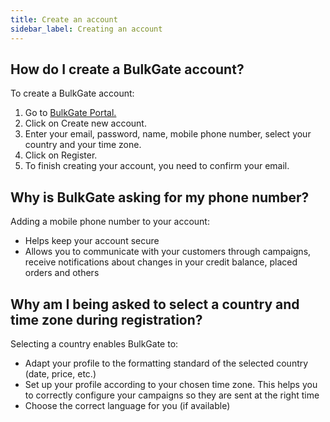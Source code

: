 ```yaml
---
title: Create an account
sidebar_label: Creating an account
---
```


## How do I create a BulkGate account?
To create a BulkGate account:
1.	Go to [BulkGate Portal.](https://portal.bulkgate.com)
2.	Click on Create new account.
3.	Enter your email, password, name, mobile phone number, select your country and your time zone.
4.	Click on Register.
5.	To finish creating your account, you need to confirm your email.

## Why is BulkGate asking for my phone number?
Adding a mobile phone number to your account:
-	Helps keep your account secure
-	Allows you to communicate with your customers through campaigns, receive notifications about changes in your credit balance, placed orders and others

## Why am I being asked to select a country and time zone during registration?
Selecting a country enables BulkGate to:
-	Adapt your profile to the formatting standard of the selected country (date, price, etc.)
-	Set up your profile according to your chosen time zone. This helps you to correctly configure your campaigns so they are sent at the right time
-	Choose the correct language for you (if available)
